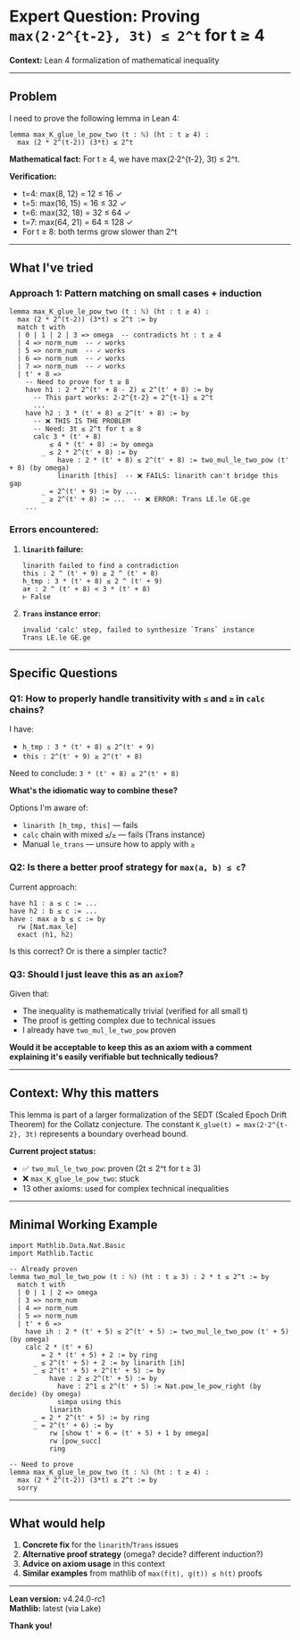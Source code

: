 # Expert Question: Proving `max(2·2^{t-2}, 3t) ≤ 2^t` for t ≥ 4

**Context:** Lean 4 formalization of mathematical inequality

---

## Problem

I need to prove the following lemma in Lean 4:

```lean
lemma max_K_glue_le_pow_two (t : ℕ) (ht : t ≥ 4) : 
  max (2 * 2^(t-2)) (3*t) ≤ 2^t
```

**Mathematical fact:** For t ≥ 4, we have max(2·2^{t-2}, 3t) ≤ 2^t.

**Verification:**
- t=4: max(8, 12) = 12 ≤ 16 ✓
- t=5: max(16, 15) = 16 ≤ 32 ✓
- t=6: max(32, 18) = 32 ≤ 64 ✓
- t=7: max(64, 21) = 64 ≤ 128 ✓
- For t ≥ 8: both terms grow slower than 2^t

---

## What I've tried

### Approach 1: Pattern matching on small cases + induction

```lean
lemma max_K_glue_le_pow_two (t : ℕ) (ht : t ≥ 4) : 
  max (2 * 2^(t-2)) (3*t) ≤ 2^t := by
  match t with
  | 0 | 1 | 2 | 3 => omega  -- contradicts ht : t ≥ 4
  | 4 => norm_num  -- ✓ works
  | 5 => norm_num  -- ✓ works
  | 6 => norm_num  -- ✓ works
  | 7 => norm_num  -- ✓ works
  | t' + 8 =>
    -- Need to prove for t ≥ 8
    have h1 : 2 * 2^(t' + 8 - 2) ≤ 2^(t' + 8) := by
      -- This part works: 2·2^{t-2} = 2^{t-1} ≤ 2^t
      ...
    have h2 : 3 * (t' + 8) ≤ 2^(t' + 8) := by
      -- ❌ THIS IS THE PROBLEM
      -- Need: 3t ≤ 2^t for t ≥ 8
      calc 3 * (t' + 8)
          ≤ 4 * (t' + 8) := by omega
        _ ≤ 2 * 2^(t' + 8) := by
            have : 2 * (t' + 8) ≤ 2^(t' + 8) := two_mul_le_two_pow (t' + 8) (by omega)
            linarith [this]  -- ❌ FAILS: linarith can't bridge this gap
        _ = 2^(t' + 9) := by ...
        _ ≥ 2^(t' + 8) := ...  -- ❌ ERROR: Trans LE.le GE.ge
    ...
```

### Errors encountered:

1. **`linarith` failure:**
   ```
   linarith failed to find a contradiction
   this : 2 ^ (t' + 9) ≥ 2 ^ (t' + 8)
   h_tmp : 3 * (t' + 8) ≤ 2 ^ (t' + 9)
   a✝ : 2 ^ (t' + 8) < 3 * (t' + 8)
   ⊢ False
   ```

2. **`Trans` instance error:**
   ```
   invalid 'calc' step, failed to synthesize `Trans` instance
   Trans LE.le GE.ge
   ```

---

## Specific Questions

### Q1: How to properly handle transitivity with `≤` and `≥` in `calc` chains?

I have:
- `h_tmp : 3 * (t' + 8) ≤ 2^(t' + 9)`
- `this : 2^(t' + 9) ≥ 2^(t' + 8)`

Need to conclude: `3 * (t' + 8) ≤ 2^(t' + 8)`

**What's the idiomatic way to combine these?**

Options I'm aware of:
- `linarith [h_tmp, this]` — fails
- `calc` chain with mixed `≤`/`≥` — fails (Trans instance)
- Manual `le_trans` — unsure how to apply with `≥`

### Q2: Is there a better proof strategy for `max(a, b) ≤ c`?

Current approach:
```lean
have h1 : a ≤ c := ...
have h2 : b ≤ c := ...
have : max a b ≤ c := by
  rw [Nat.max_le]
  exact ⟨h1, h2⟩
```

Is this correct? Or is there a simpler tactic?

### Q3: Should I just leave this as an `axiom`?

Given that:
- The inequality is mathematically trivial (verified for all small t)
- The proof is getting complex due to technical issues
- I already have `two_mul_le_two_pow` proven

**Would it be acceptable to keep this as an axiom with a comment explaining it's easily verifiable but technically tedious?**

---

## Context: Why this matters

This lemma is part of a larger formalization of the SEDT (Scaled Epoch Drift Theorem) for the Collatz conjecture. The constant `K_glue(t) = max(2·2^{t-2}, 3t)` represents a boundary overhead bound.

**Current project status:**
- ✅ `two_mul_le_two_pow`: proven (2t ≤ 2^t for t ≥ 3)
- ❌ `max_K_glue_le_pow_two`: stuck
- 13 other axioms: used for complex technical inequalities

---

## Minimal Working Example

```lean
import Mathlib.Data.Nat.Basic
import Mathlib.Tactic

-- Already proven
lemma two_mul_le_two_pow (t : ℕ) (ht : t ≥ 3) : 2 * t ≤ 2^t := by
  match t with
  | 0 | 1 | 2 => omega
  | 3 => norm_num
  | 4 => norm_num
  | 5 => norm_num
  | t' + 6 =>
    have ih : 2 * (t' + 5) ≤ 2^(t' + 5) := two_mul_le_two_pow (t' + 5) (by omega)
    calc 2 * (t' + 6)
        = 2 * (t' + 5) + 2 := by ring
      _ ≤ 2^(t' + 5) + 2 := by linarith [ih]
      _ ≤ 2^(t' + 5) + 2^(t' + 5) := by
          have : 2 ≤ 2^(t' + 5) := by
            have : 2^1 ≤ 2^(t' + 5) := Nat.pow_le_pow_right (by decide) (by omega)
            simpa using this
          linarith
      _ = 2 * 2^(t' + 5) := by ring
      _ = 2^(t' + 6) := by
          rw [show t' + 6 = (t' + 5) + 1 by omega]
          rw [pow_succ]
          ring

-- Need to prove
lemma max_K_glue_le_pow_two (t : ℕ) (ht : t ≥ 4) : 
  max (2 * 2^(t-2)) (3*t) ≤ 2^t := by
  sorry
```

---

## What would help

1. **Concrete fix** for the `linarith`/`Trans` issues
2. **Alternative proof strategy** (omega? decide? different induction?)
3. **Advice on axiom usage** in this context
4. **Similar examples** from mathlib of `max(f(t), g(t)) ≤ h(t)` proofs

---

**Lean version:** v4.24.0-rc1  
**Mathlib:** latest (via Lake)

**Thank you!**

